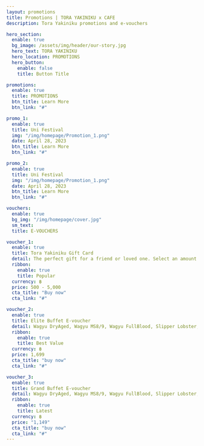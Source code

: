 ```yaml
---
layout: promotions
title: Promotions | TORA YAKINIKU x CAFE
description: Tora Yakiniku promotions and e-vouchers

hero_section:
  enable: true
  bg_image: /assets/img/header/our-story.jpg
  hero_text: TORA YAKINIKU
  hero_location: PROMOTIONS
  hero_button:
    enable: false
    title: Button Title

promotions:
  enable: true
  title: PROMOTIONS
  btn_title: Learn More
  btn_link: "#" 

promo_1:
  enable: true
  title: Uni Festival
  img: "/img/homepage/Promotion_1.png"
  date: April 28, 2023
  btn_title: Learn More
  btn_link: "#"

promo_2:
  enable: true
  title: Uni Festival
  img: "/img/homepage/Promotion_1.png"
  date: April 28, 2023
  btn_title: Learn More
  btn_link: "#"

vouchers:
  enable: true
  bg_img: "/img/homepage/cover.jpg"
  sm_text: 
  title: E-VOUCHERS

voucher_1:
  enable: true
  title: Tora Yakiniku Gift Card
  detail: The perfect gift for a friend or loved one. Select an amount and give them the opportunity to Enjoy as they wish.
  ribbon:
    enable: true
    title: Popular
  currency: ฿
  price: 500 - 5,000
  cta_title: "Buy now"
  cta_link: "#"

voucher_2:
  enable: true
  title: Elite Buffet E-voucher
  detail: Wagyu DryAged, Wagyu MS8/9, Wagyu FullBlood, Slipper Lobster, Kanimiso (and 125 other grand buffet menus)
  ribbon:
    enable: true
    title: Best Value
  currency: ฿
  price: 1,699
  cta_title: "buy now"
  cta_link: "#"

voucher_3:
  enable: true
  title: Grand Buffet E-voucher
  detail: Wagyu DryAged, Wagyu MS8/9, Wagyu FullBlood, Slipper Lobster, Kanimiso (and 125 other grand buffet menus)
  ribbon:
    enable: true
    title: Latest
  currency: ฿
  price: "1,149"
  cta_title: "buy now"
  cta_link: "#"
---
```

